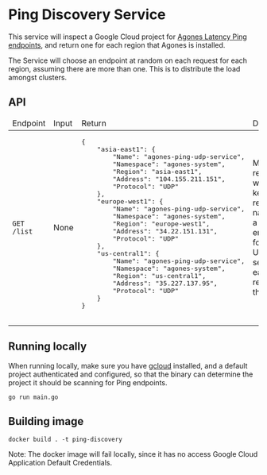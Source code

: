 # Ping Discovery Service

This service will inspect a Google Cloud project for 
[Agones Latency Ping endpoints](https://agones.dev/site/docs/guides/ping-service/), and return one for each region 
that Agones is installed.

The Service will choose an endpoint at random on each request for each region, assuming there are more than one. 
This is to distribute the load amongst clusters.

## API

<table>
    <thead>
        <td>Endpoint</td>
        <td>Input</td>
        <td>Return</td>
        <td>Description</td>
    </thead>
    <tbody>
        <tr>
            <td><code>GET /list</code></td>
            <td> None </td>
            <td>
                <pre>
{
    "asia-east1": {
        "Name": "agones-ping-udp-service",
        "Namespace": "agones-system",
        "Region": "asia-east1",
        "Address": "104.155.211.151",
        "Protocol": "UDP"
    },
    "europe-west1": {
        "Name": "agones-ping-udp-service",
        "Namespace": "agones-system",
        "Region": "europe-west1",
        "Address": "34.22.151.131",
        "Protocol": "UDP"
    },
    "us-central1": {
        "Name": "agones-ping-udp-service",
        "Namespace": "agones-system",
        "Region": "us-central1",
        "Address": "35.227.137.95",
        "Protocol": "UDP"
    }
}
                </pre>
            </td>
            <td>
                Map of region, where the key is the region name, and a singular
                endpoint for the UDP ping service for each region as the value.
            </td>
        </tr>
    </tbody>
</table>

## Running locally

When running locally, make sure you have [gcloud](https://cloud.google.com/sdk/docs/install) installed,
and a default project authenticated and configured, so that the binary can determine the project it should be 
scanning for
Ping endpoints.

```shell
go run main.go
```

## Building image

```shell
docker build . -t ping-discovery
```

Note: The docker image will fail locally, since it has no access Google Cloud Application Default Credentials.
